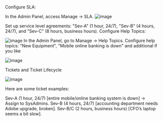
Configure SLA:

In the Admin Panel, access Manage -> SLA.
![image](https://github.com/crisflory/ticket-lifecycle/assets/147748310/02a30935-aa19-4aa1-aeeb-718d89ffd655)

Set up service level agreements: "Sev-A" (1 hour, 24/7), "Sev-B" (4 hours, 24/7), and "Sev-C" (8 hours, business hours).
Configure Help Topics:

![image](https://github.com/crisflory/osticket-prereqs/assets/147748310/6ea74019-ec1a-401e-af91-f74290d4be16)
In the Admin Panel, go to Manage -> Help Topics.
Configure help topics: "New Equipment", "Mobile online banking is down" and additional if you like

![image](https://github.com/crisflory/ticket-lifecycle/assets/147748310/f1e949ad-0610-4c5b-ac76-ed13b49d7a33)

Tickets and Ticket Lifecycle

![image](https://github.com/crisflory/ticket-lifecycle/assets/147748310/e14d3365-d460-482b-b22d-d23b8ff42787)

 Here are some ticket examples:

Sev-A (1 hour, 24/7) [entire mobile/online banking system is down] -> Assign to SysAdmins.
Sev-B (4 hours, 24/7) [accounting department needs Adobe upgrade, broken].
Sev-B/C (2 hours, business hours) [CFO’s laptop seems a bit slow].


